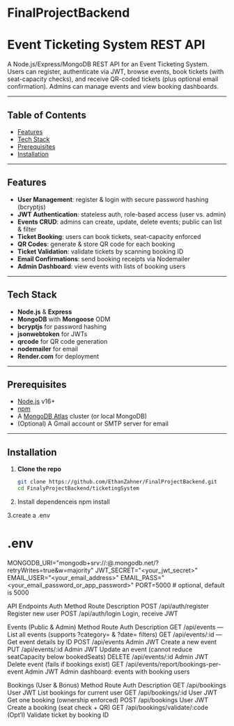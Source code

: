 ﻿# FinalProjectBackend
# Event Ticketing System REST API

A Node.js/Express/MongoDB REST API for an Event Ticketing System.  
Users can register, authenticate via JWT, browse events, book tickets (with seat-capacity checks), and receive QR-coded tickets (plus optional email confirmation). Admins can manage events and view booking dashboards.

---

## Table of Contents

- [Features](#features)  
- [Tech Stack](#tech-stack)  
- [Prerequisites](#prerequisites)  
- [Installation](#installation)  

---

## Features

- **User Management**: register & login with secure password hashing (bcryptjs)  
- **JWT Authentication**: stateless auth, role-based access (user vs. admin)  
- **Events CRUD**: admins can create, update, delete events; public can list & filter  
- **Ticket Booking**: users can book tickets, seat-capacity enforced  
- **QR Codes**: generate & store QR code for each booking  
- **Ticket Validation**: validate tickets by scanning booking ID  
- **Email Confirmations**: send booking receipts via Nodemailer  
- **Admin Dashboard**: view events with lists of booking users  

---

## Tech Stack

- **Node.js** & **Express**  
- **MongoDB** with **Mongoose** ODM  
- **bcryptjs** for password hashing  
- **jsonwebtoken** for JWTs  
- **qrcode** for QR code generation  
- **nodemailer** for email  
- **Render.com** for deployment  

---

## Prerequisites

- [Node.js](https://nodejs.org/) v16+  
- [npm](https://npmjs.com/)  
- A [MongoDB Atlas](https://www.mongodb.com/cloud/atlas) cluster (or local MongoDB)  
- (Optional) A Gmail account or SMTP server for email  

---

## Installation

1. **Clone the repo**  
   ```bash
   git clone https://github.com/EthanZahner/FinalProjectBackend.git
   cd FinalyProjectBackend/ticketingSystem
2. Install dependenceis
    npm install

3.create a .env
  # .env

MONGODB_URI="mongodb+srv://<username>:<password>@<cluster>.mongodb.net/<dbname>?retryWrites=true&w=majority"
JWT_SECRET="<your_jwt_secret>"
EMAIL_USER="<your_email_address>"
EMAIL_PASS="<your_email_password_or_app_password>"
PORT=5000        # optional, default is 5000

API Endpoints
Auth
Method	Route	Description
POST	/api/auth/register	Register new user
POST	/api/auth/login	Login, receive JWT

Events (Public & Admin)
Method	Route	Auth	Description
GET	/api/events	—	List all events (supports ?category= & ?date= filters)
GET	/api/events/:id	—	Get event details by ID
POST	/api/events	Admin JWT	Create a new event
PUT	/api/events/:id	Admin JWT	Update an event (cannot reduce seatCapacity below bookedSeats)
DELETE	/api/events/:id	Admin JWT	Delete event (fails if bookings exist)
GET	/api/events/report/bookings-per-event	Admin JWT	Admin dashboard: events with booking users

Bookings (User & Bonus)
Method	Route	Auth	Description
GET	/api/bookings	User JWT	List bookings for current user
GET	/api/bookings/:id	User JWT	Get one booking (ownership enforced)
POST	/api/bookings	User JWT	Create a booking (seat check + QR)
GET	/api/bookings/validate/:code	(Opt’l)	Validate ticket by booking ID
